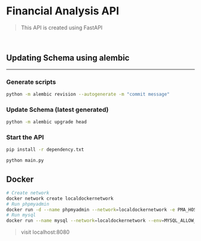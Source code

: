 # Financial Analysis API

> This API is created using FastAPI

<br/>

## Updating Schema using alembic

---

### Generate scripts

```bash
python -m alembic revision --autogenerate -m "commit message"
```

### Update Schema (latest generated)

```bash
python -m alembic upgrade head
```

### Start the API

```bash
pip install -r dependency.txt
```

```bash
python main.py
```

## Docker

```bash
# Create network
docker network create localdockernetwork
# Run phpmyadmin
docker run -d --name phpmyadmin --network=localdockernetwork -e PMA_HOST=mysql -e PMA_USER=root -e PMA_PORT=3306 -e PMA_PASSWORD= -p 8080:80 phpmyadmin/phpmyadmin
# Run mysql
docker run --name mysql --network=localdockernetwork --env=MYSQL_ALLOW_EMPTY_PASSWORD=yes -p 3306:3306 -d mysql
```

> visit localhost:8080
